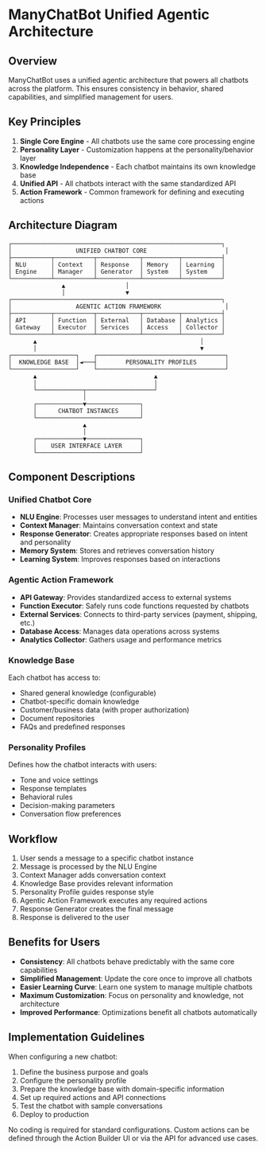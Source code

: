 # ManyChatBot Unified Agentic Architecture

## Overview

ManyChatBot uses a unified agentic architecture that powers all chatbots across the platform. This ensures consistency in behavior, shared capabilities, and simplified management for users.

## Key Principles

1. **Single Core Engine** - All chatbots use the same core processing engine
2. **Personality Layer** - Customization happens at the personality/behavior layer
3. **Knowledge Independence** - Each chatbot maintains its own knowledge base
4. **Unified API** - All chatbots interact with the same standardized API
5. **Action Framework** - Common framework for defining and executing actions

## Architecture Diagram

```
┌───────────────────────────────────────────────────────────┐
│                  UNIFIED CHATBOT CORE                      │
├───────────┬───────────┬────────────┬──────────┬───────────┤
│ NLU       │ Context   │ Response   │ Memory   │ Learning  │
│ Engine    │ Manager   │ Generator  │ System   │ System    │
└───────────┴───────────┴────────────┴──────────┴───────────┘
               ▲                 │
               │                 ▼
┌───────────────────────────────────────────────────────────┐
│                  AGENTIC ACTION FRAMEWORK                  │
├───────────┬───────────┬────────────┬──────────┬───────────┤
│ API       │ Function  │ External   │ Database │ Analytics │
│ Gateway   │ Executor  │ Services   │ Access   │ Collector │
└───────────┴───────────┴────────────┴──────────┴───────────┘
       ▲                                              │
       │                                              ▼
┌──────────────────┐    ┌────────────────────────────────────┐
│  KNOWLEDGE BASE  │◄───┤        PERSONALITY PROFILES        │
└──────────────────┘    └────────────────────────────────────┘
       ▲                                 ▲
       │                                 │
       └─────────────┬───────────────────┘
                     │
       ┌─────────────▼───────────────┐
       │      CHATBOT INSTANCES      │
       └─────────────────────────────┘
                     ▲
                     │
       ┌─────────────▼───────────────┐
       │    USER INTERFACE LAYER     │
       └─────────────────────────────┘
```

## Component Descriptions

### Unified Chatbot Core

- **NLU Engine**: Processes user messages to understand intent and entities
- **Context Manager**: Maintains conversation context and state
- **Response Generator**: Creates appropriate responses based on intent and personality
- **Memory System**: Stores and retrieves conversation history
- **Learning System**: Improves responses based on interactions

### Agentic Action Framework

- **API Gateway**: Provides standardized access to external systems
- **Function Executor**: Safely runs code functions requested by chatbots
- **External Services**: Connects to third-party services (payment, shipping, etc.)
- **Database Access**: Manages data operations across systems
- **Analytics Collector**: Gathers usage and performance metrics

### Knowledge Base

Each chatbot has access to:
- Shared general knowledge (configurable)
- Chatbot-specific domain knowledge
- Customer/business data (with proper authorization)
- Document repositories
- FAQs and predefined responses

### Personality Profiles

Defines how the chatbot interacts with users:
- Tone and voice settings
- Response templates
- Behavioral rules
- Decision-making parameters
- Conversation flow preferences

## Workflow

1. User sends a message to a specific chatbot instance
2. Message is processed by the NLU Engine
3. Context Manager adds conversation context
4. Knowledge Base provides relevant information
5. Personality Profile guides response style
6. Agentic Action Framework executes any required actions
7. Response Generator creates the final message
8. Response is delivered to the user

## Benefits for Users

- **Consistency**: All chatbots behave predictably with the same core capabilities
- **Simplified Management**: Update the core once to improve all chatbots
- **Easier Learning Curve**: Learn one system to manage multiple chatbots
- **Maximum Customization**: Focus on personality and knowledge, not architecture
- **Improved Performance**: Optimizations benefit all chatbots automatically

## Implementation Guidelines

When configuring a new chatbot:

1. Define the business purpose and goals
2. Configure the personality profile
3. Prepare the knowledge base with domain-specific information
4. Set up required actions and API connections
5. Test the chatbot with sample conversations
6. Deploy to production

No coding is required for standard configurations. Custom actions can be defined through the Action Builder UI or via the API for advanced use cases.
